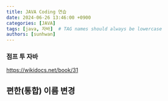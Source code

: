 ```yaml
---
title: JAVA Coding 연습
date: 2024-06-26 13:46:00 +0900
categories: [JAVA]
tags: [java, 자바]  # TAG names should always be lowercase
authors: [sunhwan]
---
```


### 점프 투 자바
https://wikidocs.net/book/31



## 편한(통합) 이름 변경



